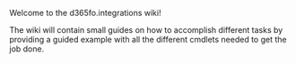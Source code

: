 Welcome to the d365fo.integrations wiki!

The wiki will contain small guides on how to accomplish different tasks by providing a guided example with all the different cmdlets needed to get the job done.